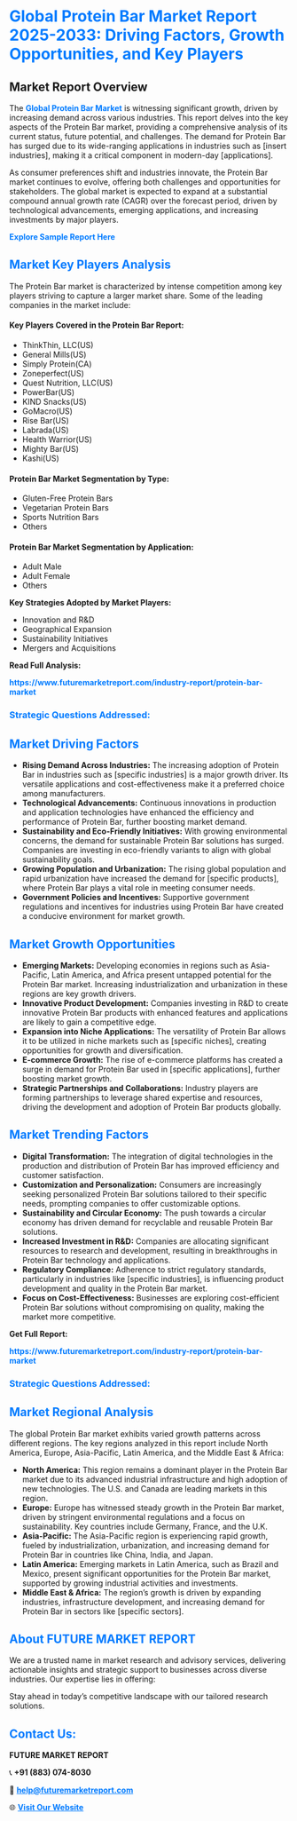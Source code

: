 <h1 style="color: #007BFF;">Global Protein Bar Market Report 2025-2033: Driving Factors, Growth Opportunities, and Key Players</h1>

<section id="overview">
<h2>Market Report Overview</h2>
<p>The <a href="https://www.futuremarketreport.com/industry-report/protein-bar-market" style="color: #007BFF; text-decoration: none;"><strong>Global Protein Bar Market</strong></a> is witnessing significant growth, driven by increasing demand across various industries. This report delves into the key aspects of the Protein Bar market, providing a comprehensive analysis of its current status, future potential, and challenges. The demand for Protein Bar has surged due to its wide-ranging applications in industries such as [insert industries], making it a critical component in modern-day [applications].</p>
<p>As consumer preferences shift and industries innovate, the Protein Bar market continues to evolve, offering both challenges and opportunities for stakeholders. The global market is expected to expand at a substantial compound annual growth rate (CAGR) over the forecast period, driven by technological advancements, emerging applications, and increasing investments by major players.</p>
</section>

<section id="overview">
<p><a href="https://www.futuremarketreport.com/request-sample/reportId=103065" style="color: #007BFF; text-decoration: none;"><strong>Explore Sample Report Here</strong></a></p>
</section>

<section id="key-players">
<h2 style="color: #007BFF;">Market Key Players Analysis</h2>
<p>The Protein Bar market is characterized by intense competition among key players striving to capture a larger market share. Some of the leading companies in the market include:</p>
<h4>Key Players Covered in the Protein Bar Report:</h4>
<ul><li>ThinkThin, LLC(US)</li><li>General Mills(US)</li><li>Simply Protein(CA)</li><li>Zoneperfect(US)</li><li>Quest Nutrition, LLC(US)</li><li>PowerBar(US)</li><li>KIND Snacks(US)</li><li>GoMacro(US)</li><li>Rise Bar(US)</li><li>Labrada(US)</li><li>Health Warrior(US)</li><li>Mighty Bar(US)</li><li>Kashi(US)</li></ul>
<h4>Protein Bar Market Segmentation by Type:</h4>
<ul><li>Gluten-Free Protein Bars</li><li>Vegetarian Protein Bars</li><li>Sports Nutrition Bars</li><li>Others</li></ul>

<h4>Protein Bar Market Segmentation by Application:</h4>
<ul><li>Adult Male</li><li>Adult Female</li><li>Others</li></ul>
<p><strong>Key Strategies Adopted by Market Players:</strong></p>
<ul>
<li>Innovation and R&D</li>
<li>Geographical Expansion</li>
<li>Sustainability Initiatives</li>
<li>Mergers and Acquisitions</li>
</ul>
</section>

<section>
<p><strong>Read Full Analysis: </strong></p><a href="https://www.futuremarketreport.com/industry-report/protein-bar-market" style="color: #007BFF; text-decoration: none;"><strong>https://www.futuremarketreport.com/industry-report/protein-bar-market</strong></a>
<h3 style="color: #007BFF;">Strategic Questions Addressed:</h3>
</section>

<section id="driving-factors">
<h2 style="color: #007BFF;">Market Driving Factors</h2>
<ul>
<li><strong>Rising Demand Across Industries:</strong> The increasing adoption of Protein Bar in industries such as [specific industries] is a major growth driver. Its versatile applications and cost-effectiveness make it a preferred choice among manufacturers.</li>
<li><strong>Technological Advancements:</strong> Continuous innovations in production and application technologies have enhanced the efficiency and performance of Protein Bar, further boosting market demand.</li>
<li><strong>Sustainability and Eco-Friendly Initiatives:</strong> With growing environmental concerns, the demand for sustainable Protein Bar solutions has surged. Companies are investing in eco-friendly variants to align with global sustainability goals.</li>
<li><strong>Growing Population and Urbanization:</strong> The rising global population and rapid urbanization have increased the demand for [specific products], where Protein Bar plays a vital role in meeting consumer needs.</li>
<li><strong>Government Policies and Incentives:</strong> Supportive government regulations and incentives for industries using Protein Bar have created a conducive environment for market growth.</li>
</ul>
</section>

<section id="growth-opportunities">
<h2 style="color: #007BFF;">Market Growth Opportunities</h2>
<ul>
<li><strong>Emerging Markets:</strong> Developing economies in regions such as Asia-Pacific, Latin America, and Africa present untapped potential for the Protein Bar market. Increasing industrialization and urbanization in these regions are key growth drivers.</li>
<li><strong>Innovative Product Development:</strong> Companies investing in R&D to create innovative Protein Bar products with enhanced features and applications are likely to gain a competitive edge.</li>
<li><strong>Expansion into Niche Applications:</strong> The versatility of Protein Bar allows it to be utilized in niche markets such as [specific niches], creating opportunities for growth and diversification.</li>
<li><strong>E-commerce Growth:</strong> The rise of e-commerce platforms has created a surge in demand for Protein Bar used in [specific applications], further boosting market growth.</li>
<li><strong>Strategic Partnerships and Collaborations:</strong> Industry players are forming partnerships to leverage shared expertise and resources, driving the development and adoption of Protein Bar products globally.</li>
</ul>
</section>

<section id="trending-factors">
<h2 style="color: #007BFF;">Market Trending Factors</h2>
<ul>
<li><strong>Digital Transformation:</strong> The integration of digital technologies in the production and distribution of Protein Bar has improved efficiency and customer satisfaction.</li>
<li><strong>Customization and Personalization:</strong> Consumers are increasingly seeking personalized Protein Bar solutions tailored to their specific needs, prompting companies to offer customizable options.</li>
<li><strong>Sustainability and Circular Economy:</strong> The push towards a circular economy has driven demand for recyclable and reusable Protein Bar solutions.</li>
<li><strong>Increased Investment in R&D:</strong> Companies are allocating significant resources to research and development, resulting in breakthroughs in Protein Bar technology and applications.</li>
<li><strong>Regulatory Compliance:</strong> Adherence to strict regulatory standards, particularly in industries like [specific industries], is influencing product development and quality in the Protein Bar market.</li>
<li><strong>Focus on Cost-Effectiveness:</strong> Businesses are exploring cost-efficient Protein Bar solutions without compromising on quality, making the market more competitive.</li>
</ul>
</section>

<section>
<p><strong>Get Full Report: </strong></p><a href="https://www.futuremarketreport.com/industry-report/protein-bar-market" style="color: #007BFF; text-decoration: none;"><strong>https://www.futuremarketreport.com/industry-report/protein-bar-market</strong></a>
<h3 style="color: #007BFF;">Strategic Questions Addressed:</h3>
</section>


<section id="regional-analysis">
<h2 style="color: #007BFF;">Market Regional Analysis</h2>
<p>The global Protein Bar market exhibits varied growth patterns across different regions. The key regions analyzed in this report include North America, Europe, Asia-Pacific, Latin America, and the Middle East & Africa:</p>
<ul>
<li><strong>North America:</strong> This region remains a dominant player in the Protein Bar market due to its advanced industrial infrastructure and high adoption of new technologies. The U.S. and Canada are leading markets in this region.</li>
<li><strong>Europe:</strong> Europe has witnessed steady growth in the Protein Bar market, driven by stringent environmental regulations and a focus on sustainability. Key countries include Germany, France, and the U.K.</li>
<li><strong>Asia-Pacific:</strong> The Asia-Pacific region is experiencing rapid growth, fueled by industrialization, urbanization, and increasing demand for Protein Bar in countries like China, India, and Japan.</li>
<li><strong>Latin America:</strong> Emerging markets in Latin America, such as Brazil and Mexico, present significant opportunities for the Protein Bar market, supported by growing industrial activities and investments.</li>
<li><strong>Middle East & Africa:</strong> The region’s growth is driven by expanding industries, infrastructure development, and increasing demand for Protein Bar in sectors like [specific sectors].</li>
</ul>
</section>

<footer>
<h2 style="color: #007BFF;">About FUTURE MARKET REPORT</h2>
<p>We are a trusted name in market research and advisory services, delivering actionable insights and strategic support to businesses across diverse industries. Our expertise lies in offering:</p>

<p>Stay ahead in today’s competitive landscape with our tailored research solutions.</p>

<h2 style="color: #007BFF;">Contact Us:</h2>
<p><strong>FUTURE MARKET REPORT</strong></p>
<p>📞 <strong>+91 (883) 074-8030</strong></p>
<p>📧 <strong><a href="mailto:help@futuremarketreport.com" style="color: #007BFF;">help@futuremarketreport.com</a></strong></p>
<p>🌐 <strong><a href="https://www.futuremarketreport.com/" style="color: #007BFF;">Visit Our Website</a></strong></p>
</footer>